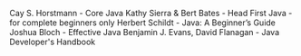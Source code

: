 Cay S. Horstmann - Core Java
Kathy Sierra & Bert Bates - Head First Java - for complete beginners only
Herbert Schildt - Java: A Beginner’s Guide
Joshua Bloch - Effective Java
Benjamin J. Evans, David Flanagan - Java Developer's Handbook